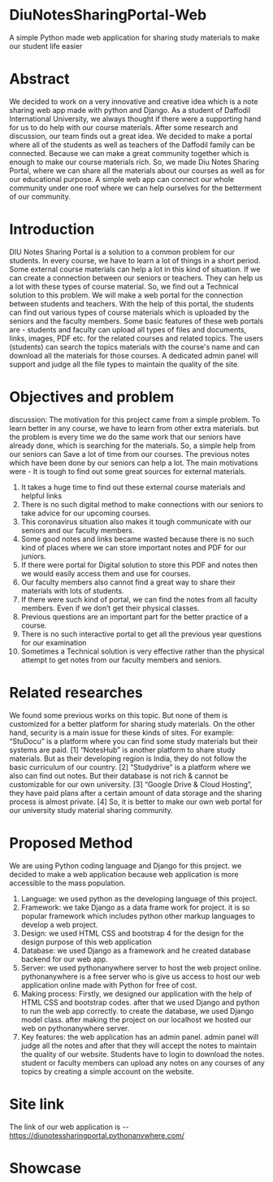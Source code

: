 # DiuNotesSharingPortal-Web
A simple Python  made web application for sharing study materials to make our student life easier

# Abstract
We decided to work on a very innovative 
and creative idea which is a note sharing 
web app made with python and Django. 
As a student of Daffodil International 
University, we always thought if there 
were a supporting hand for us to do help 
with our course materials. After some 
research and discussion, our team finds 
out a great idea. We decided to make a 
portal where all of the students as well as 
teachers of the Daffodil family can be 
connected. Because we can make a 
great community together which is 
enough to make our course materials 
rich. So, we made Diu Notes Sharing 
Portal, where we can share all the 
materials about our courses as well as for 
our educational purpose. A simple web 
app can connect our whole community 
under one roof where we can help 
ourselves for the betterment of our 
community.

# Introduction
DIU Notes Sharing Portal is a solution to 
a common problem for our students. In 
every course, we have to learn a lot of 
things in a short period. Some external 
course materials can help a lot in this 
kind of situation. If we can create a 
connection between our seniors or 
teachers. They can help us a lot with 
these types of course material. So, we 
find out a Technical solution to this 
problem. We will make a web portal for 
the connection between students and 
teachers. With the help of this portal, the 
students can find out various types of 
course materials which is uploaded by 
the seniors and the faculty members. 
Some basic features of these web portals 
are - students and faculty can upload all 
types of files and documents, links, 
images, PDF etc. for the related courses 
and related topics. The users (students) 
can search the topics materials with the 
course's name and can download all the 
materials for those courses. A dedicated 
admin panel will support and judge all the 
file types to maintain the quality of the 
site.

# Objectives and problem 
discussion:
The motivation for this project came from 
a simple problem. To learn better in any
course, we have to learn from other extra 
materials. but the problem is every time 
we do the same work that our seniors 
have already done, which is searching for 
the materials. So, a simple help from our 
seniors can Save a lot of time from our 
courses. The previous notes which have 
been done by our seniors can help a lot. 
The main motivations were - It is tough to 
find out some great sources for external 
materials.
1. It takes a huge time to find out 
these external course materials 
and helpful links
2. There is no such digital method to 
make connections with our 
seniors to take advice for our 
upcoming courses.
3. This coronavirus situation also 
makes it tough communicate with 
our seniors and our faculty 
members.
4. Some good notes and links 
became wasted because there 
is no such kind of places where 
we can store important notes and 
PDF for our juniors.
5. If there were portal for Digital 
solution to store this PDF and 
notes then we would easily access 
them and use for courses.
6. Our faculty members also cannot 
find a great way to share their
materials with lots of students.
7. If there were such kind of portal,
we can find the notes from all 
faculty members. Even if we don’t
get their physical classes.
8. Previous questions are an
important part for the better 
practice of a course.
9. There is no such interactive portal 
to get all the previous year 
questions for our examination
10. Sometimes a Technical solution is 
very effective rather than the 
physical attempt to get notes from 
our faculty members and seniors.

# Related researches
We found some previous works on this 
topic. But none of them is customized for 
a better platform for sharing study 
materials. On the other hand, security is 
a main issue for these kinds of sites. For
example:
“StuDocu” is a platform where you can 
find some study materials but their 
systems are paid.
[1]
“NotesHub” is another platform to share 
study materials. But as their developing 
region is India, they do not follow the 
basic curriculum of our country.
[2]
“Studydrive” is a platform where we also 
can find out notes. But their database is 
not rich & cannot be customizable for our 
own university.
[3]
“Google Drive & Cloud Hosting”, they 
have paid plans after a certain amount of 
data storage and the sharing process is 
almost private.
[4]
So, it is better to make our own web 
portal for our university study material 
sharing community.

# Proposed Method
We are using Python coding language 
and Django for this project. we decided 
to make a web application because web 
application is more accessible to the 
mass population.
1. Language: we used python as 
the developing language of this 
project.
2. Framework: we take Django as 
a data frame work for project. it is 
so popular framework which 
includes python other markup
languages to develop a web
project.
3. Design: we used HTML CSS 
and bootstrap 4 for the design for 
the design purpose of this web 
application
4. Database: we used Django as a 
framework and he created 
database backend for our web 
app.
5. Server: we used 
pythonanywhere server to host 
the web project online. 
pythonanywhere is a free server 
who is give us access to host our 
web application online made with 
Python for free of cost.
6. Making process: Firstly, we 
designed our application with the 
help of HTML CSS and bootstrap 
codes. after that we used Django 
and python to run the web app
correctly. to create the database,
we used Django model class. after 
making the project on our 
localhost we hosted our web on 
pythonanywhere server.
7. Key features: the web 
application has an admin panel. 
admin panel will judge all the 
notes and after that they will 
accept the notes to maintain the 
quality of our website. Students 
have to login to download the 
notes. student or faculty members 
can upload any notes on any 
courses of any topics by creating 
a simple account on the website.

# Site link
The link of our web application is --
https://diunotessharingportal.pythonanywhere.com/

# Showcase
